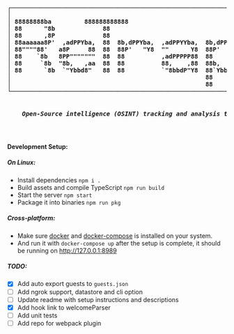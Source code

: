 <b>
<pre align='center'>
┌─────────────────────────────────────────────────────────────────┐
│                                                                 │
│ 88888888ba         888888888888                                 │
│ 88      "8b             88                                      │
│ 88      ,8P             88                                      │
│ 88aaaaaa8P'  ,adPPYba,  88  8b,dPPYba,  ,adPPYYba,  8b,dPPYba,  │
│ 88""""88'   a8P     88  88  88P'   "Y8  ""      Y8  88P'    "8a │
│ 88    `8b   8PP"""""""  88  88          ,adPPPPP88  88       d8 │
│ 88     `8b  "8b,   ,aa  88  88          88,    ,88  88b,   ,a8" │
│ 88      `8b  `"Ybbd8"   88  88          `"8bbdP"Y8  88`YbbdP"   │
│                                                     88          │
│                                                     88          │
└─────────────────────────────────────────────────────────────────┘
<h5>
    Open-Source intelligence (OSINT) tracking and analysis tool. Inspired by <a href='https://github.com/jofpin/trape'>Trape</a>.
</h5>
</pre>
</b>

#### Development Setup:

##### On Linux:
- Install dependencies `npm i .`
- Build assets and compile TypeScript `npm run build`
- Start the server `npm start`
- Package it into binaries `npm run pkg`

##### Cross-platform:
- Make sure [docker](https://www.docker.com/products/docker-desktop) and [docker-compose](https://docs.docker.com/compose/install/) is installed on your system.
- And run it with `docker-compose up` after the setup is complete, it should be running on http://127.0.0.1:8989


##### TODO:
- [x] Add auto export guests to `guests.json`
- [ ] Add ngrok support, datastore and cli option
- [ ] Update readme with setup instructions and descriptions
- [x] Add hook link to welcomeParser
- [ ] Add unit tests
- [ ] Add repo for webpack plugin
